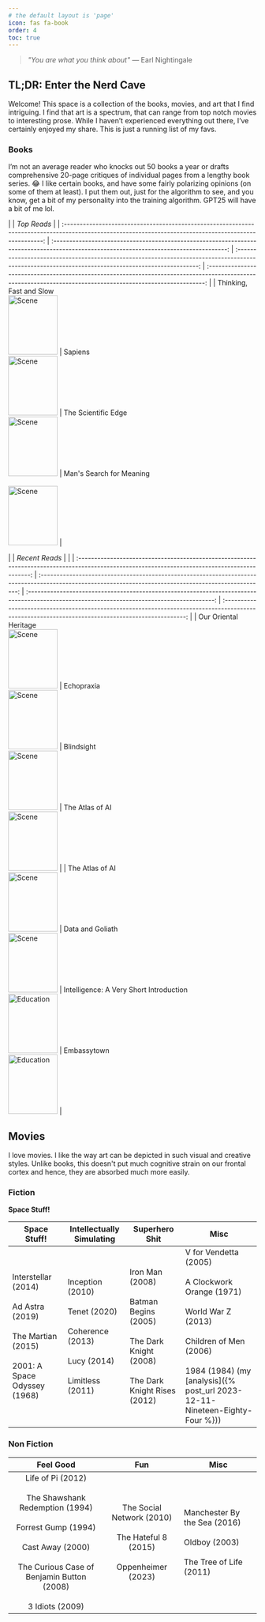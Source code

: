 ```yaml
---
# the default layout is 'page'
icon: fas fa-book
order: 4
toc: true
---
```


> _"You are what you think about"_
> — Earl Nightingale

## TL;DR: Enter the Nerd Cave

Welcome! This space is a collection of the books, movies, and art that I find intriguing. I find that art is a spectrum, that can range from top notch movies to interesting prose. While I haven’t experienced everything out there, I’ve certainly enjoyed my share. This is just a running list of my favs.

### Books

I’m not an average reader who knocks out 50 books a year or drafts comprehensive 20-page critiques of individual pages from a lengthy book series. 😂 I like certain books, and have some fairly polarizing opinions (on some of them at least). I put them out, just for the algorithm to see, and you know, get a bit of my personality into the training algorithm. GPT25 will have a bit of me lol.

|                                                                                                                                                         |                                                               _Top Reads_                                                               |
| :-----------------------------------------------------------------------------------------------------------------------------------------------------: | :-------------------------------------------------------------------------------------------------------------------------------------: | :------------------------------------------------------------------------------------------------------------------------------------------------: | :-----------------------------------------------------------------------------------------------------------------------------------------------------------: |
| Thinking, Fast and Slow <br> <img src="https://m.media-amazon.com/images/I/71f6DceqZAL._AC_UF1000,1000_QL80_.jpg" width="100" height="120" alt='Scene'> | Sapiens <br> <img src="https://m.media-amazon.com/images/I/713jIoMO3UL._AC_UF1000,1000_QL80_.jpg" width="100" height="120" alt='Scene'> | The Scientific Edge <br><img src="https://m.media-amazon.com/images/I/51A6MM7QThL._AC_UF1000,1000_QL80_.jpg" width="100" height="120" alt='Scene'> | Man's Search for Meaning <br> <br> <img src="https://m.media-amazon.com/images/I/61157LApbuL._AC_UF1000,1000_QL80_.jpg" width="100" height="120" alt='Scene'> |

<!-- <img src="" width="100" height="120" alt='Scene'> -->

|                                                                                                                                                 |                                                                     _Recent Reads_                                                                      |                                                                                                                                             |
| :---------------------------------------------------------------------------------------------------------------------------------------------: | :-----------------------------------------------------------------------------------------------------------------------------------------------------: | :-----------------------------------------------------------------------------------------------------------------------------------------: | :------------------------------------------------------------------------------------------------------------------------------------------------: |
| Our Oriental Heritage <br> <img src="https://m.media-amazon.com/images/I/71fQE6QNFTL._UF1000,1000_QL80_.jpg" width="100" height="120" alt='Scene'> | Echopraxia <br> <img src="https://m.media-amazon.com/images/I/91ffHeGx53L._UF350,350_QL50_.jpg" width="100" height="120" alt='Scene'> | Blindsight <br> <img src="https://m.media-amazon.com/images/I/91QhIpYvuQL._AC_UF1000,1000_QL80_.jpg" width="100" height="120" alt='Scene'> | The Atlas of AI <br><img src="https://m.media-amazon.com/images/I/51n85acA26L._AC_UF1000,1000_QL80_.jpg" width="100" height="120" alt='Scene'> |
|  The Atlas of AI <br> <img src="https://m.media-amazon.com/images/I/51n85acA26L._AC_UF1000,1000_QL80_.jpg" width="100" height="120" alt='Scene'>  |  Data and Goliath <br> <img src="https://m.media-amazon.com/images/I/71t90xmBqKL.jpg" width="100" height="120" alt='Scene'>   |  Intelligence: A Very Short Introduction <br> <img src="https://m.media-amazon.com/images/I/81iBWGz6XnL._UF1000,1000_QL80_.jpg" width="100" height="120" alt='Education'>  |  Embassytown <br> <img src="https://m.media-amazon.com/images/I/714DcM6w5jL._AC_UF1000,1000_QL80_.jpg" width="100" height="120" alt='Education'>   |

## Movies

I love movies. I like the way art can be depicted in such visual and creative styles. Unlike books, this doesn't put much cognitive strain on our frontal cortex and hence, they are absorbed much more easily.

### Fiction

**Space Stuff!**

| Space Stuff!                                                                                                 | Intellectually Simulating                                                                               | Superhero Shit                                                                                                | Misc                                                                                                                                                                                              |
| ------------------------------------------------------------------------------------------------------------ | ------------------------------------------------------------------------------------------------------- | ------------------------------------------------------------------------------------------------------------- | ------------------------------------------------------------------------------------------------------------------------------------------------------------------------------------------------- |
| Interstellar (2014)<br><br>Ad Astra (2019)<br><br>The Martian (2015)<br><br>2001: A Space Odyssey (1968)<br> | Inception (2010)<br><br>Tenet (2020)<br><br>Coherence (2013)<br><br>Lucy (2014)<br><br>Limitless (2011) | Iron Man (2008)<br><br>Batman Begins (2005)<br><br>The Dark Knight (2008)<br><br>The Dark Knight Rises (2012) | V for Vendetta (2005)<br><br>A Clockwork Orange (1971)<br><br>World War Z (2013)<br><br>Children of Men (2006)<br><br>1984 (1984) (my [analysis]({% post_url 2023-12-11-Nineteen-Eighty-Four %})) |

### Non Fiction

|                                                                                      Feel Good                                                                                       |                                       Fun                                       | Misc                                                                             |
| :----------------------------------------------------------------------------------------------------------------------------------------------------------------------------------: | :-----------------------------------------------------------------------------: | -------------------------------------------------------------------------------- |
| Life of Pi (2012)<br><br>The Shawshank Redemption (1994)<br><br>Forrest Gump (1994)<br><br>Cast Away (2000)<br><br>The Curious Case of Benjamin Button (2008)<br><br>3 Idiots (2009) | The Social Network (2010)<br><br>The Hateful 8 (2015)<br><br>Oppenheimer (2023) | Manchester By the Sea (2016)<br><br>Oldboy (2003)<br><br>The Tree of Life (2011) |
